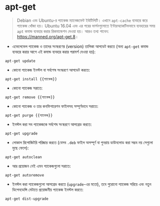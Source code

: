 # apt-get

> Debian এবং Ubuntu-র প্যাকেজ ম্যানেজমেন্ট ইউটিলিটি।
> এখানে `apt-cache` ব্যবহার করে প্যাকেজ খোঁজা হয়।
> Ubuntu 16.04 এবং এর পরের ভার্সনগুলোতে ইন্টারঅ্যাকটিভভাবে ব্যবহারের সময় `apt` কমান্ড ব্যবহার করার রিকমান্ডেশন দেওয়া হয়।
> আরও তথ্য পাবেন: <https://manned.org/apt-get.8>।

- এভেলেভেল প্যাকেজ ও তাদের সংস্করণের (version) তালিকা আপডেট করতে (অন্য `apt-get` কমান্ড ব্যবহার করার আগে এই কমান্ড ব্যবহার করার পরামর্শ দেওয়া হয়):

`apt-get update`

- কোনো প্যাকেজ ইনস্টল বা সর্বশেষ সংস্করণে আপডেট করতে:

`apt-get install {{প্যাকেজ}}`

- কোনো প্যাকেজ সরাতে:

`apt-get remove {{প্যাকেজ}}`

- কোনো প্যাকেজ ও তার কনফিগারেশন ফাইলসহ সম্পূর্ণভাবে সরাতে:

`apt-get purge {{প্যাকেজ}}`

- ইনস্টল করা সব প্যাকেজকে সর্বশেষ সংস্করণে আপগ্রেড করতে:

`apt-get upgrade`

- লোকাল রিপোজিটরি পরিষ্কার করতে (যেসব `.deb` ফাইল অসম্পূর্ণ বা পুনরায় ডাউনলোড করা সম্ভব নয় সেগুলো মুছে ফেলে):

`apt-get autoclean`

- আর প্রয়োজন নেই এমন প্যাকেজগুলো সরাতে:

`apt-get autoremove`

- ইনস্টল করা প্যাকেজগুলো আপগ্রেড করতে (`upgrade`-এর মতো), তবে পুরোনো প্যাকেজ সরিয়ে এবং নতুন ডিপেনডেন্সি মেটাতে প্রয়োজনীয় প্যাকেজ ইনস্টল করতে:

`apt-get dist-upgrade`
